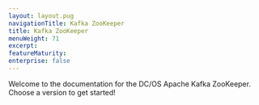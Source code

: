 ```yaml
---
layout: layout.pug
navigationTitle: Kafka ZooKeeper
title: Kafka ZooKeeper
menuWeight: 71
excerpt:
featureMaturity:
enterprise: false
---
```


Welcome to the documentation for the DC/OS Apache Kafka ZooKeeper. Choose a version to get started!
